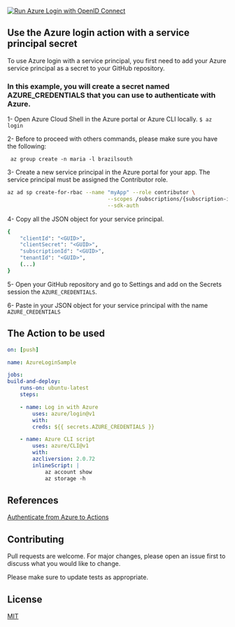 [![Run Azure Login with OpenID Connect](https://github.com/azure-expert/azure-login-gh-actions/actions/workflows/main.yml/badge.svg)](https://github.com/azure-expert/azure-login-gh-actions/actions/workflows/main.yml)

## Use the Azure login action with a service principal secret
To use Azure login with a service principal, you first need to add your Azure service principal as a secret to your GitHub repository.

### In this example, you will create a secret named AZURE_CREDENTIALS that you can use to authenticate with Azure.

1- Open Azure Cloud Shell in the Azure portal or Azure CLI locally.
`$ az login`

2- Before to proceed with others commands, please make sure you have the following:

` az group create -n maria -l brazilsouth`

3- Create a new service principal in the Azure portal for your app. The service principal must be assigned the Contributor role.

```bash
az ad sp create-for-rbac --name "myApp" --role contributor \
                                --scopes /subscriptions/{subscription-id}/resourceGroups/{resource-group} \
                                --sdk-auth
```


4- Copy all the JSON object for your service principal.

```bash
{
    "clientId": "<GUID>",
    "clientSecret": "<GUID>",
    "subscriptionId": "<GUID>",
    "tenantId": "<GUID>",
    (...)
}
```

5- Open your GitHub repository and go to Settings and add on the Secrets session the `AZURE_CREDENTIALS`.

6- Paste in your JSON object for your service principal with the name `AZURE_CREDENTIALS`

## The Action to be used

```yml
on: [push]

name: AzureLoginSample

jobs:
build-and-deploy:
    runs-on: ubuntu-latest
    steps:

    - name: Log in with Azure
        uses: azure/login@v1
        with:
        creds: ${{ secrets.AZURE_CREDENTIALS }}

    - name: Azure CLI script
        uses: azure/CLI@v1
        with:
        azcliversion: 2.0.72
        inlineScript: |
            az account show
            az storage -h
```

## References
[Authenticate  from Azure to Actions](https://learn.microsoft.com/en-us/azure/developer/github/connect-from-azure?tabs=azure-portal%2Clinux)

## Contributing
Pull requests are welcome. For major changes, please open an issue first to discuss what you would like to change.

Please make sure to update tests as appropriate.

## License
[MIT](https://choosealicense.com/licenses/mit/)



